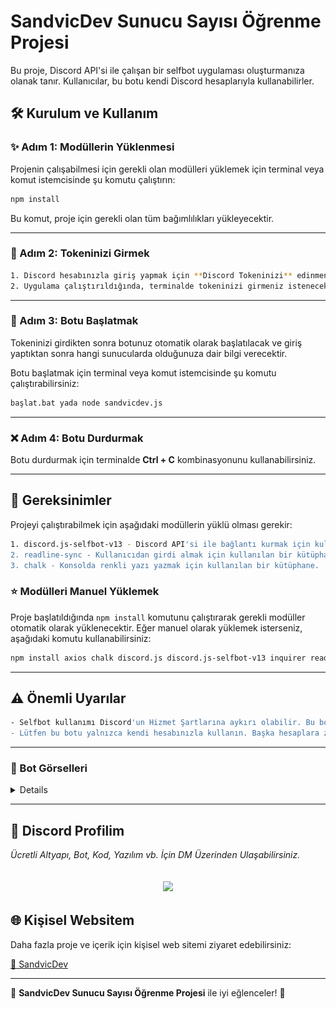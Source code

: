 # SandvicDev Sunucu Sayısı Öğrenme Projesi

Bu proje, Discord API'si ile çalışan bir selfbot uygulaması oluşturmanıza olanak tanır. Kullanıcılar, bu botu kendi Discord hesaplarıyla kullanabilirler.

## 🛠️ Kurulum ve Kullanım

### ✨ Adım 1: Modüllerin Yüklenmesi
Projenin çalışabilmesi için gerekli olan modülleri yüklemek için terminal veya komut istemcisinde şu komutu çalıştırın:

```sh
npm install
```

Bu komut, proje için gerekli olan tüm bağımlılıkları yükleyecektir.

---

### 🔐 Adım 2: Tokeninizi Girmek
```sh
1. Discord hesabınızla giriş yapmak için **Discord Tokeninizi** edinmeniz gerekiyor.
2. Uygulama çalıştırıldığında, terminalde tokeninizi girmeniz istenecektir. Tokeninizi doğru şekilde girin.
```

---

### 💪 Adım 3: Botu Başlatmak
Tokeninizi girdikten sonra botunuz otomatik olarak başlatılacak ve giriş yaptıktan sonra hangi sunucularda olduğunuza dair bilgi verecektir.

Botu başlatmak için terminal veya komut istemcisinde şu komutu çalıştırabilirsiniz:

```sh
başlat.bat yada node sandvicdev.js
```

---

### ❌ Adım 4: Botu Durdurmak
Botu durdurmak için terminalde **Ctrl + C** kombinasyonunu kullanabilirsiniz.

---

## 📝 Gereksinimler
Projeyi çalıştırabilmek için aşağıdaki modüllerin yüklü olması gerekir:

```sh
1. discord.js-selfbot-v13 - Discord API'si ile bağlantı kurmak için kullanılan ana kütüphane.
2. readline-sync - Kullanıcıdan girdi almak için kullanılan bir kütüphane.
3. chalk - Konsolda renkli yazı yazmak için kullanılan bir kütüphane.
```

### ⭐ Modülleri Manuel Yüklemek
Proje başlatıldığında `npm install` komutunu çalıştırarak gerekli modüller otomatik olarak yüklenecektir. Eğer manuel olarak yüklemek isterseniz, aşağıdaki komutu kullanabilirsiniz:

```sh
npm install axios chalk discord.js discord.js-selfbot-v13 inquirer readline-sync
```

---

## ⚠️ Önemli Uyarılar
```sh
- Selfbot kullanımı Discord'un Hizmet Şartlarına aykırı olabilir. Bu botu kullanmadan önce riskleri değerlendirin.
- Lütfen bu botu yalnızca kendi hesabınızla kullanın. Başka hesaplara zarar vermek yasaktır ve Discord tarafından yaptırıma neden olabilir.
```

---

### 🤖 Bot Görselleri
<details>
 <img width="450" alt="image" src="./assets/ss1.png">
 <img width="450" alt="image" src="./assets/ss2.png">

</details>

---

## 🔵 Discord Profilim
*Ücretli Altyapı, Bot, Kod, Yazılım vb. İçin DM Üzerinden Ulaşabilirsiniz.*

<h2 align="center">
 <a href="https://discord.com/users/754497550483980328"><img  width="400px" src="https://lanyard.kyrie25.dev/api/1316187326246027305?decoration=true&useDisplayName=true&animationDuration=2s&waveColor=3256a8&imgStyle=square&imgBorderRadius=16px&bg=DD272700&idle"></a>


## 🌐 Kişisel Websitem
Daha fazla proje ve içerik için kişisel web sitemi ziyaret edebilirsiniz:

[🔗 SandvicDev ](https://www.sandvicdev.xyz/)  

---

🌟 **SandvicDev Sunucu Sayısı Öğrenme Projesi** ile iyi eğlenceler! 🚀
